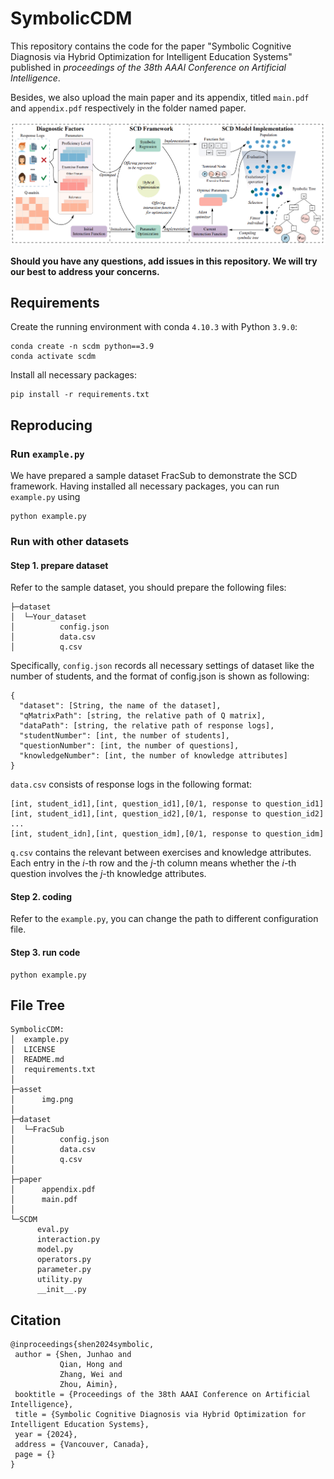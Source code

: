 # SymbolicCDM

This repository contains the code for the paper "Symbolic Cognitive Diagnosis via Hybrid Optimization for Intelligent Education Systems" 
published in _proceedings of the 38th AAAI Conference on Artificial Intelligence_. 

Besides, we also upload the main paper and its appendix, titled `main.pdf` and `appendix.pdf` respectively in the folder named paper.

![Framework](asset/img.png)

**Should you have any questions, add issues in this repository. We will try our best to address your concerns.**

## Requirements
Create the running environment with conda `4.10.3` with Python `3.9.0`:
```
conda create -n scdm python==3.9
conda activate scdm
```

Install all necessary packages:
```
pip install -r requirements.txt
```

## Reproducing
### Run `example.py`
We have prepared a sample dataset FracSub to demonstrate the SCD framework. Having installed
all necessary packages, you can run `example.py` using
```
python example.py
```

### Run with other datasets
#### Step 1. prepare dataset
Refer to the sample dataset, you should prepare the following files:
```
├─dataset
│  └─Your_dataset
│          config.json
│          data.csv   
│          q.csv
```
Specifically, `config.json` records all necessary settings of dataset like the number of students, and the format of config.json is shown as following:
```
{
  "dataset": [String, the name of the dataset],
  "qMatrixPath": [string, the relative path of Q matrix],
  "dataPath": [string, the relative path of response logs],
  "studentNumber": [int, the number of students],
  "questionNumber": [int, the number of questions],
  "knowledgeNumber": [int, the number of knowledge attributes]
}
```

`data.csv` consists of response logs in the following format:
```
[int, student_id1],[int, question_id1],[0/1, response to question_id1]
[int, student_id1],[int, question_id2],[0/1, response to question_id2]
...
[int, student_idn],[int, question_idm],[0/1, response to question_idm]
```

`q.csv` contains the relevant between exercises and knowledge attributes. Each entry in the $i$-th row and the $j$-th column means
whether the $i$-th question involves the $j$-th knowledge attributes.

#### Step 2. coding
Refer to the `example.py`, you can change the path to different configuration file.

#### Step 3. run code
```
python example.py
```



## File Tree
```
SymbolicCDM:
│  example.py
│  LICENSE
│  README.md
│  requirements.txt   
│      
├─asset
│      img.png        
│      
├─dataset
│  └─FracSub
│          config.json
│          data.csv   
│          q.csv
│
├─paper
│      appendix.pdf
│      main.pdf
│
└─SCDM
      eval.py
      interaction.py
      model.py
      operators.py
      parameter.py
      utility.py
      __init__.py

```

## Citation

```
@inproceedings{shen2024symbolic,
 author = {Shen, Junhao and 
           Qian, Hong and 
           Zhang, Wei and 
           Zhou, Aimin},
 booktitle = {Proceedings of the 38th AAAI Conference on Artificial Intelligence},
 title = {Symbolic Cognitive Diagnosis via Hybrid Optimization for Intelligent Education Systems},
 year = {2024},
 address = {Vancouver, Canada},
 page = {}
}
```
